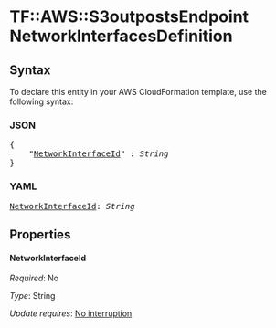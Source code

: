 # TF::AWS::S3outpostsEndpoint NetworkInterfacesDefinition

## Syntax

To declare this entity in your AWS CloudFormation template, use the following syntax:

### JSON

<pre>
{
    "<a href="#networkinterfaceid" title="NetworkInterfaceId">NetworkInterfaceId</a>" : <i>String</i>
}
</pre>

### YAML

<pre>
<a href="#networkinterfaceid" title="NetworkInterfaceId">NetworkInterfaceId</a>: <i>String</i>
</pre>

## Properties

#### NetworkInterfaceId

_Required_: No

_Type_: String

_Update requires_: [No interruption](https://docs.aws.amazon.com/AWSCloudFormation/latest/UserGuide/using-cfn-updating-stacks-update-behaviors.html#update-no-interrupt)

